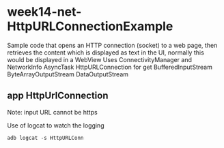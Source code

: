 # week14-net-HttpURLConnectionExample
Sample code that opens an HTTP connection (socket) to a 
web page, then retrieves the content which
is displayed as text in the UI, normally this would be
displayed in  a WebView
Uses 
ConnectivityManager and NetworkInfo
AsyncTask 
HttpURLConnection for get
BufferedInputStream
ByteArrayOutputStream
DataOutputStream

## app HttpUrlConnection
Note: input URL cannot be https

Use of logcat to watch the logging
```
adb logcat -s HttpURLConn
```
